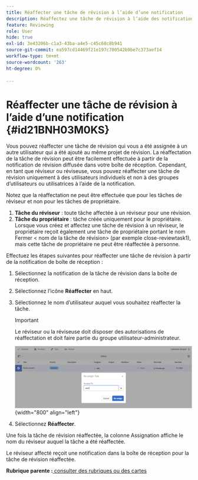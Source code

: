 ```yaml
---
title: Réaffecter une tâche de révision à l’aide d’une notification
description: Réaffectez une tâche de révision à l’aide des notifications dans AEM Guides. Savoir comment réaffecter une tâche de réviseur à partir de la notification de boîte de réception.
feature: Reviewing
role: User
hide: true
exl-id: 3e43206b-c1a3-43ba-a4e5-c45c68c8b941
source-git-commit: ea597cd14469f21e197c700542b9be7c373aef14
workflow-type: tm+mt
source-wordcount: '263'
ht-degree: 0%

---
```


# Réaffecter une tâche de révision à l’aide d’une notification {#id21BNH03M0KS}

Vous pouvez réaffecter une tâche de révision qui vous a été assignée à un autre utilisateur qui a été ajouté au même projet de révision. La réaffectation de la tâche de révision peut être facilement effectuée à partir de la notification de révision diffusée dans votre boîte de réception. Cependant, en tant que réviseur ou réviseuse, vous pouvez réaffecter une tâche de révision uniquement à des utilisateurs individuels et non à des groupes d’utilisateurs ou utilisatrices à l’aide de la notification.

Notez que la réaffectation ne peut être effectuée que pour les tâches de réviseur et non pour les tâches de propriétaire.

1. **Tâche du réviseur** : toute tâche affectée à un réviseur pour une révision.
1. **Tâche du propriétaire** : tâche créée uniquement pour le propriétaire. Lorsque vous créez et affectez une tâche de révision à un réviseur, le propriétaire reçoit également une tâche de propriétaire portant le nom Fermer &lt; nom de la tâche de révision\> \(par exemple close-reviewtask1\), mais cette tâche de propriétaire ne peut être réaffectée à personne.

Effectuez les étapes suivantes pour réaffecter une tâche de révision à partir de la notification de boîte de réception :

1. Sélectionnez la notification de la tâche de révision dans la boîte de réception.
1. Sélectionnez l’icône **Réaffecter** en haut.
1. Sélectionnez le nom d’utilisateur auquel vous souhaitez réaffecter la tâche.

   >[!IMPORTANT]
   >
   > Le réviseur ou la réviseuse doit disposer des autorisations de réaffectation et doit faire partie du groupe utilisateur-administrateur.

   ![](images/reassign-user-inbox.png){width="800" align="left"}

1. Sélectionnez **Réaffecter**.

Une fois la tâche de révision réaffectée, la colonne Assignation affiche le nom du réviseur auquel la tâche a été réaffectée.

Le réviseur affecté reçoit une notification dans la boîte de réception pour la tâche de révision réaffectée.

**Rubrique parente :**&#x200B;[ consulter des rubriques ou des cartes](review.md)
